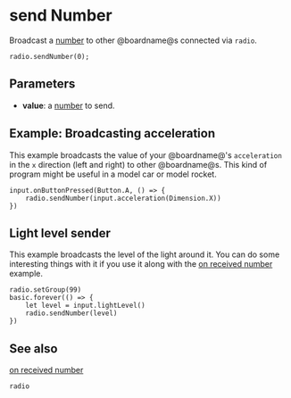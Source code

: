 # send Number

Broadcast a [number](/types/number) to other @boardname@s connected via `radio`.

```sig
radio.sendNumber(0);
```

## Parameters

* **value**: a [number](/types/number) to send.

## Example: Broadcasting acceleration

This example broadcasts the value of your @boardname@'s `acceleration` in the `x` direction (left and right) to other @boardname@s. This kind of program might be useful in a model car or model rocket.

```blocks
input.onButtonPressed(Button.A, () => {
    radio.sendNumber(input.acceleration(Dimension.X))
})
```

## Light level sender

This example broadcasts the level of the light around it. You can do some interesting things with it if you use it along with the [on received number](/reference/radio/on-received-number) example.

```blocks
radio.setGroup(99)
basic.forever(() => {
    let level = input.lightLevel()
    radio.sendNumber(level)
})
```

## See also

[on received number](/reference/radio/on-received-number)

```package
radio
```